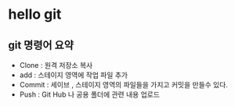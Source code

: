 # hello git

## git 명령어 요약

- Clone  : 원격 저장소 복사
- add    : 스테이지 영역에 작업 파일 추가
- Commit : 세이브 , 스테이지 영역의 파일들을 가지고 커밋을 만들수 있다.
- Push   : Git Hub 나 공용 폴더에 관련 내용 업로드 